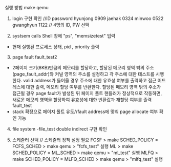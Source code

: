 실행 방법
make qemu

1. login 구현 확인
//ID     password
hyunjong 0909
jaehak  0324
minwoo 0522
gwanghyun 1122
// 4명의 ID, PW 선택

2. systsem calls
Shell 창에 "ps", "memsizetest" 입력
- 현재 실행된 프로세스 상태, pid , priority 출력

3. page fault
fault_test2
- 2페이지 크기(8KB)만큼의 메모리를 할당하고, 할당된 메모리 영역 밖의 주소(page_fault_addr)와 커널 영역의 주소를 설정하고 각 주소에 대한 테스트를 시행한다.
 valid address가 들어올 경우 주소에 대한 유효성 여부를 출력하고 접근 어드레스에 대한 출력, 메모리 할당 여부를 반환한다. 
할당된 메모리 영역 밖의 주소가 접근될 경우 page fault가 발생된 뒤 페이지 폴트 핸들러가 정상적으로 작동하면, 새로운 메모리 영역을 할당하여 유효성에 대한 반환값과 재할당 여부를 출력
fault_test
- stack 확장으로 페이지 폴트 유도//fault address에 맞춰 page allocate 여부 확인 가능

4. file system
-file_test
double indirect 구현 확인


5. 스케줄러 선택 // 스케줄러 정책 설정 필요
FCSF > make SCHED_POLICY = FCFS_SCHED  > make qemu > "fcfs_test" 실행
ML > make SCHED_POLICY = ML_SCHED > make qemu > "ml_test" 실행
MLFQ > make SCHED_POLICY = MLFQ_SCHED > make qemu > "mlfq_test" 실행